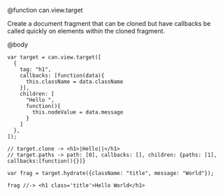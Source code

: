 @function can.view.target

Create a document fragment that can be cloned but have callbacks be
called quickly on elements within the cloned fragment.


@body

    var target = can.view.target([
      {
        tag: "h1",
        callbacks: [function(data){
          this.className = data.className
        }],
        children: [
          "Hello ",
          function(){
            this.nodeValue = data.message
          }
        ]
      },
    ]);
    
    // target.clone -> <h1>|Hello||</h1>
    // target.paths -> path: [0], callbacks: [], children: {paths: [1], callbacks:[function(){}]}
    
    var frag = target.hydrate({className: "title", message: "World"});
    
    frag //-> <h1 class='title'>Hello World</h1>
